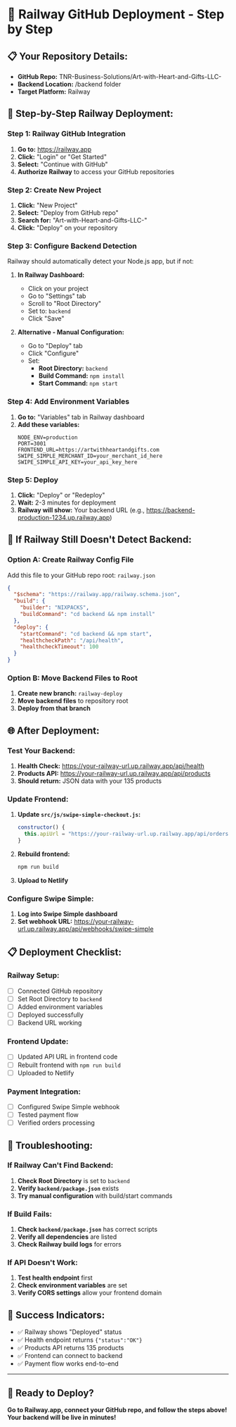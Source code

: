 # 🚀 Railway GitHub Deployment - Step by Step

## 📋 **Your Repository Details:**
- **GitHub Repo:** TNR-Business-Solutions/Art-with-Heart-and-Gifts-LLC-
- **Backend Location:** /backend folder
- **Target Platform:** Railway

## 🎯 **Step-by-Step Railway Deployment:**

### **Step 1: Railway GitHub Integration**
1. **Go to:** https://railway.app
2. **Click:** "Login" or "Get Started"
3. **Select:** "Continue with GitHub"
4. **Authorize Railway** to access your GitHub repositories

### **Step 2: Create New Project**
1. **Click:** "New Project"
2. **Select:** "Deploy from GitHub repo"
3. **Search for:** "Art-with-Heart-and-Gifts-LLC-"
4. **Click:** "Deploy" on your repository

### **Step 3: Configure Backend Detection**
Railway should automatically detect your Node.js app, but if not:

1. **In Railway Dashboard:**
   - Click on your project
   - Go to "Settings" tab
   - Scroll to "Root Directory"
   - Set to: `backend`
   - Click "Save"

2. **Alternative - Manual Configuration:**
   - Go to "Deploy" tab
   - Click "Configure"
   - Set:
     - **Root Directory:** `backend`
     - **Build Command:** `npm install`
     - **Start Command:** `npm start`

### **Step 4: Add Environment Variables**
1. **Go to:** "Variables" tab in Railway dashboard
2. **Add these variables:**
   ```
   NODE_ENV=production
   PORT=3001
   FRONTEND_URL=https://artwithheartandgifts.com
   SWIPE_SIMPLE_MERCHANT_ID=your_merchant_id_here
   SWIPE_SIMPLE_API_KEY=your_api_key_here
   ```

### **Step 5: Deploy**
1. **Click:** "Deploy" or "Redeploy"
2. **Wait:** 2-3 minutes for deployment
3. **Railway will show:** Your backend URL (e.g., https://backend-production-1234.up.railway.app)

## 🔧 **If Railway Still Doesn't Detect Backend:**

### **Option A: Create Railway Config File**
Add this file to your GitHub repo root: `railway.json`

```json
{
  "$schema": "https://railway.app/railway.schema.json",
  "build": {
    "builder": "NIXPACKS",
    "buildCommand": "cd backend && npm install"
  },
  "deploy": {
    "startCommand": "cd backend && npm start",
    "healthcheckPath": "/api/health",
    "healthcheckTimeout": 100
  }
}
```

### **Option B: Move Backend Files to Root**
1. **Create new branch:** `railway-deploy`
2. **Move backend files** to repository root
3. **Deploy from that branch**

## 🌐 **After Deployment:**

### **Test Your Backend:**
1. **Health Check:** https://your-railway-url.up.railway.app/api/health
2. **Products API:** https://your-railway-url.up.railway.app/api/products
3. **Should return:** JSON data with your 135 products

### **Update Frontend:**
1. **Update `src/js/swipe-simple-checkout.js`:**
   ```javascript
   constructor() {
     this.apiUrl = "https://your-railway-url.up.railway.app/api/orders";
   }
   ```

2. **Rebuild frontend:**
   ```bash
   npm run build
   ```

3. **Upload to Netlify**

### **Configure Swipe Simple:**
1. **Log into Swipe Simple dashboard**
2. **Set webhook URL:** https://your-railway-url.up.railway.app/api/webhooks/swipe-simple

## 📋 **Deployment Checklist:**

### **Railway Setup:**
- [ ] Connected GitHub repository
- [ ] Set Root Directory to `backend`
- [ ] Added environment variables
- [ ] Deployed successfully
- [ ] Backend URL working

### **Frontend Update:**
- [ ] Updated API URL in frontend code
- [ ] Rebuilt frontend with `npm run build`
- [ ] Uploaded to Netlify

### **Payment Integration:**
- [ ] Configured Swipe Simple webhook
- [ ] Tested payment flow
- [ ] Verified orders processing

## 🚨 **Troubleshooting:**

### **If Railway Can't Find Backend:**
1. **Check Root Directory** is set to `backend`
2. **Verify `backend/package.json`** exists
3. **Try manual configuration** with build/start commands

### **If Build Fails:**
1. **Check `backend/package.json`** has correct scripts
2. **Verify all dependencies** are listed
3. **Check Railway build logs** for errors

### **If API Doesn't Work:**
1. **Test health endpoint** first
2. **Check environment variables** are set
3. **Verify CORS settings** allow your frontend domain

## 🎉 **Success Indicators:**
- ✅ Railway shows "Deployed" status
- ✅ Health endpoint returns `{"status":"OK"}`
- ✅ Products API returns 135 products
- ✅ Frontend can connect to backend
- ✅ Payment flow works end-to-end

---

## 🚀 **Ready to Deploy?**

**Go to Railway.app, connect your GitHub repo, and follow the steps above!**
**Your backend will be live in minutes!**

